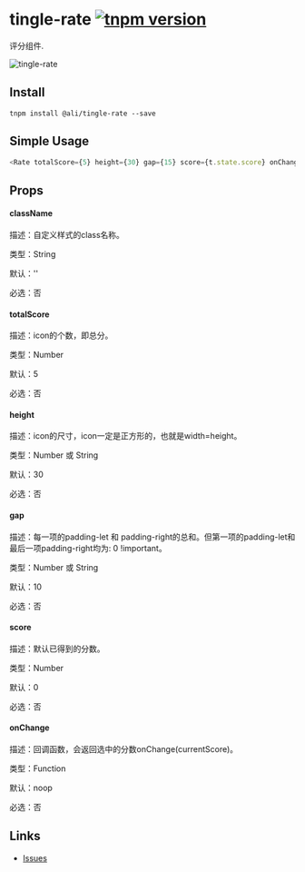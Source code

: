 # tingle-rate [![tnpm version](http://web.npm.alibaba-inc.com/badge/v/@ali/tingle-rate.svg?style=flat-square)](http://web.npm.alibaba-inc.com/package/@ali/tingle-rate)

评分组件.

![tingle-rate](http://aligitlab.oss-cn-hangzhou-zmf.aliyuncs.com/uploads/tingle-ui/tingle-icon-source/cb82ed23b86df267ece18d0e28575208/image.png)

## Install

```
tnpm install @ali/tingle-rate --save
```

## Simple Usage

```js
<Rate totalScore={5} height={30} gap={15} score={t.state.score} onChange={t.handleChange.bind(t)} />
```

## Props

#### className

描述：自定义样式的class名称。

类型：String

默认：''

必选：否

#### totalScore

描述：icon的个数，即总分。

类型：Number

默认：5

必选：否



#### height

描述：icon的尺寸，icon一定是正方形的，也就是width=height。

类型：Number 或 String

默认：30

必选：否


#### gap

描述：每一项的padding-let 和 padding-right的总和。但第一项的padding-let和最后一项padding-right均为: 0 !important。

类型：Number 或 String

默认：10

必选：否


#### score

描述：默认已得到的分数。

类型：Number

默认：0

必选：否


#### onChange

描述：回调函数，会返回选中的分数onChange(currentScore)。

类型：Function

默认：noop

必选：否


## Links

- [Issues](http://gitlab.alibaba-inc.com/tingle-ui/tingle-rate/issues)
